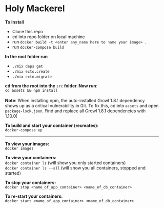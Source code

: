 # Holy Mackerel

**To Install**

* Clone this repo
* cd into repo folder on local machine
* run `docker build -t <enter any_name here to name your image> .`
* run `docker-compose build`

**In the root folder run**
* `./mix deps get`
* `./mix ecto.create`
* `./mix ecto.migrate`

**cd from the root into the** `src` **folder. Now run:**  
`cd assets && npm install`  
&nbsp;  
**Note:** When installing npm, the auto-installed Growl 1.8.1 dependency shows up as a critical vulnerability in Git. To fix this, cd into `assets` and open `package-lock.json`.  Find and replace all Growl 1.8.1 dependencies with 1.10.0)

**To build and start your container (recreates):**  
`docker-compose up`  

___

**To view your images:**  
`docker images`  

**To view your containers:**  
`docker container ls` (will show you only started containers)  
`docker container ls --all` (will show you all containers, stopped and started)  

**To stop your containers:**  
`docker stop <name_of_app_container> <name_of_db_container>`  

**To re-start your containers:**  
`docker start <name_of_app_container> <name_of_db_container>`  
